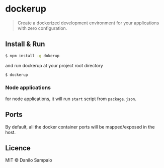 # dockerup
> Create a dockerized development environment for your applications with zero configuration.

## Install & Run

```sh
$ npm install -g dokerup
```

and run dockerup at your project root directory

```sh
$ dockerup
```

### Node applications

for node applications, it will run `start` script from `package.json`.


## Ports

By default, all the docker container ports will be mapped/exposed in the host.


## Licence

MIT © Danilo Sampaio